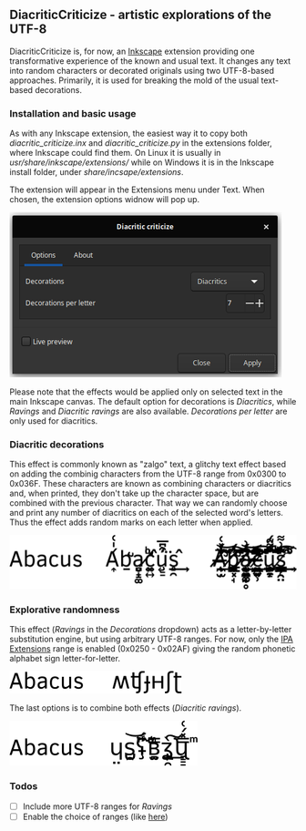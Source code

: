 ## DiacriticCriticize - artistic explorations of the UTF-8

DiacriticCriticize is, for now, an [Inkscape](https://inkscape.org/en/) extension providing one transformative experience 
of the known and usual text. It changes any text into random characters or decorated originals using two UTF-8-based approaches.
Primarily, it is  used for breaking the mold of the usual text-based decorations.

### Installation and basic usage

As with any Inkscape extension, the easiest way it to copy both *diacritic_criticize.inx* and *diacritic_criticize.py* in the
extensions folder, where Inkscape could find them. On Linux it is usually in *usr/share/inkscape/extensions/* while on 
Windows it is in the Inkscape install folder, under *share/incsape/extensions*.

The extension will appear in the Extensions menu under Text. When chosen, the extension options widnow will pop up.

![DiacrtitcExtrension pop-up](./resources/diacriticextension.png)

Please note that the effects would be applied only on selected text in the main Inkscape canvas. The default option for
decorations is *Diacritics*, while *Ravings* and *Diacritic ravings* are also available. *Decorations per letter* are only
used for diacritics.

### Diacritic decorations
This effect is commonly known as "zalgo" text, a glitchy text effect based on adding the combinig characters from the UTF-8 range 
from 0x0300 to 0x036F. These characters are known as combining characters or diacritics and, when printed, they don't take up the character
space, but are combined with the previous character. That way we can randomly choose and print any number of diacritics on
each of the selected word's letters. Thus the effect adds random marks on each letter when applied.

![DiacrticDecorations](./resources/diacritics.png)


### Explorative randomness
This effect (*Ravings* in the *Decorations* dropdown) acts as a letter-by-letter substitution engine, but using arbitrary 
UTF-8 ranges. For now, only the [IPA Extensions](https://en.wikipedia.org/wiki/IPA_Extensions) range is enabled (0x0250 - 0x02AF)
giving the random phonetic alphabet sign letter-for-letter.

![RavingDecorations](./resources/ravings.png)

The last options is to combine both effects (*Diacritic ravings*).

![RavingDiacritics](./resources/diaravings.png)

### Todos

- [ ] Include more UTF-8 ranges for *Ravings*
- [ ] Enable the choice of ranges (like [here](https://www.utf8-chartable.de/unicode-utf8-table.pl))
